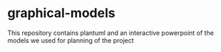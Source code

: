# graphical-models
This repository contains plantuml and an  interactive powerpoint of the models we used for planning of the project
